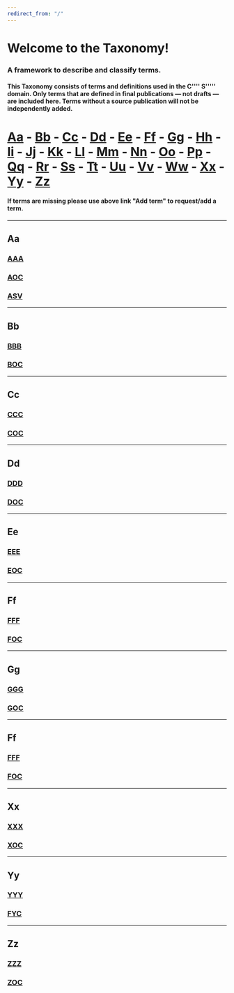 ```yaml
---
redirect_from: "/"
---
```


# Welcome to the Taxonomy! 

### A framework to describe and classify terms.

#### This Taxonomy consists of terms and definitions used in the C'''' S'''''  domain. Only terms that are defined in final publications — not drafts — are included here. Terms without a source publication will not be independently added.

# [Aa](#aa) - [Bb](#bb) - [Cc](#cc) - [Dd](#dd) - [Ee](#ee) - [Ff](#ff) - [Gg](#gg) - [Hh](#hh) - [Ii](#ii) - [Jj](#jj) - [Kk](#kk) - [Ll](#ll) - [Mm](#mm) - [Nn](#nn) - [Oo](#oo) - [Pp](#pp) - [Qq](#qq) - [Rr](#rr) - [Ss](#ss) - [Tt](#tt) - [Uu](#uu) - [Vv](#vv) - [Ww](#ww) - [Xx](#xx) - [Yy](#yy) - [Zz](#zz)

#### If terms are missing please use above link "Add term" to request/add a term.

***
## Aa
### [AAA](AAA.md)
### [AOC](AOC.md)
### [ASV](ASV.md)

***
## Bb
### [BBB](BBB.md)
### [BOC](BOC.md)

***
## Cc
### [CCC](CCC.md)
### [COC](COC.md)

***
## Dd
### [DDD](DDD.md)
### [DOC](DOC.md)

***
## Ee
### [EEE](EEE.md)
### [EOC](EOC.md)

***
## Ff
### [FFF](FFF.md)
### [FOC](FOC.md)

***
## Gg
### [GGG](GGG.md)
### [GOC](gOC.md)

***
## Ff
### [FFF](FFF.md)
### [FOC](FOC.md)

***
## Xx
### [XXX](XXX.md)
### [XOC](XOC.md)

***
## Yy
### [YYY](YYY.md)
### [FYC](YOC.md)

***
## Zz
### [ZZZ](ZZZ.md)
### [ZOC](ZOC.md)





